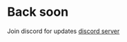 # Back soon 
 Join discord for updates [discord server ](https://discord.com/invite/jAQg6xs8vu)
<!---
STOM-DEV/STOM-DEV is a ✨ special ✨ repository because its `README.md` (this file) appears on your GitHub profile.
You can click the Preview link to take a look at your changes.
--->
